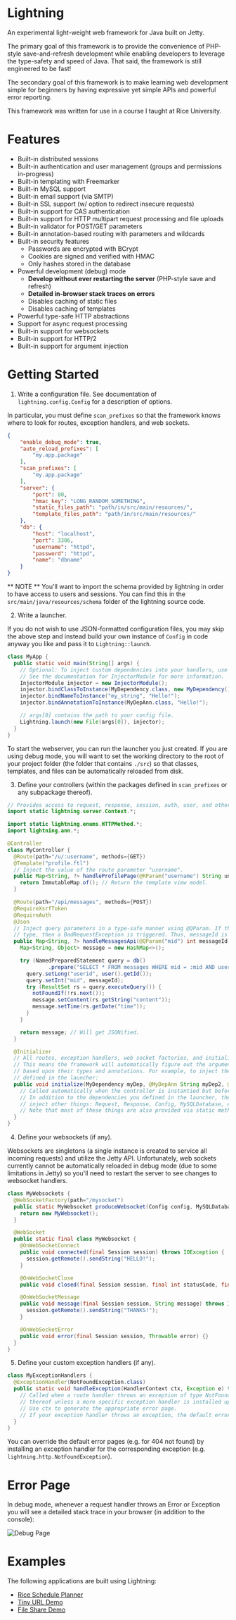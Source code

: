 # Lightning

An experimental light-weight web framework for Java built on Jetty.

The primary goal of this framework is to provide the convenience of PHP-style save-and-refresh development while enabling developers to leverage the type-safety and speed of Java. That said, the framework is still engineered to be fast!

The secondary goal of this framework is to make learning web development simple for beginners by having expressive yet simple APIs and powerful error reporting.

This framework was written for use in a course I taught at Rice University.

# Features

  - Built-in distributed sessions
  - Built-in authentication and user management (groups and permissions in-progress)
  - Built-in templating with Freemarker
  - Built-in MySQL support
  - Built-in email support (via SMTP)
  - Built-in SSL support (w/ option to redirect insecure requests)
  - Built-in support for CAS authentication
  - Built-in support for HTTP multipart request processing and file uploads
  - Built-in validator for POST/GET parameters
  - Built-in annotation-based routing with parameters and wildcards
  - Built-in security features
    - Passwords are encrypted with BCrypt
    - Cookies are signed and verified with HMAC
    - Only hashes stored in the database
  - Powerful development (debug) mode
    - **Develop without ever restarting the server** (PHP-style save and refresh)
    - **Detailed in-browser stack traces on errors**
    - Disables caching of static files
    - Disables caching of templates
  - Powerful type-safe HTTP abstractions
  - Support for async request processing
  - Built-in support for websockets
  - Built-in support for HTTP/2
  - Built-in support for argument injection

# Getting Started

1. Write a configuration file. See documentation of `lightning.config.Config` for a description of options.

In particular, you must define `scan_prefixes` so that the framework knows where to look for routes, exception handlers, and web sockets.

```json
{
    "enable_debug_mode": true,
    "auto_reload_prefixes": [
        "my.app.package"
    ],
    "scan_prefixes": [
        "my.app.package"
    ],
    "server": {
        "port": 80,
        "hmac_key": "LONG_RANDOM_SOMETHING",
        "static_files_path": "path/in/src/main/resources/",
        "template_files_path": "path/in/src/main/resources/"
    },
    "db": {
        "host": "localhost",
        "port": 3306,
        "username": "httpd",
        "password": "httpd",
        "name": "dbname"
    }
}
```

** NOTE ** You'll want to import the schema provided by lightning in order to have access to users and sessions. You can find this in the `src/main/java/resources/schema` folder of the lightning source code.

2. Write a launcher.

If you do not wish to use JSON-formatted configuration files, you may skip the above step and instead build your own instance of `Config` in code anyway you like and pass it to `Lightning::launch`.

```java
class MyApp {
  public static void main(String[] args) {
    // Optional: To inject custom dependencies into your handlers, use an InjectorModule.
    // See the documentation for InjectorModule for more information.
    InjectorModule injector = new InjectorModule();
    injector.bindClassToInstance(MyDependency.class, new MyDependency());
    injector.bindNameToInstance("my_string", "Hello!");
    injector.bindAnnotationToInstance(MyDepAnn.class, "Hello!");

    // args[0] contains the path to your config file.
    Lightning.launch(new File(args[0]), injector);
  }
}
```

To start the webserver, you can run the launcher you just created. If you are using debug mode, you will want to set the working directory to the root of your project folder (the folder that contains `./src`) so that classes, templates, and files can be automatically reloaded from disk.

3. Define your controllers (within the packages defined in `scan_prefixes` or any subpackage thereof).

```java
// Provides access to request, response, session, auth, user, and other helpers.
import static lightning.server.Context.*;

import static lightning.enums.HTTPMethod.*;
import lightning.ann.*;

@Controller
class MyController {
  @Route(path="/u/:username", methods={GET})
  @Template("profile.ftl")
  // Inject the value of the route parameter "username".
  public Map<String, ?> handleProfilePage(@RParam("username") String username) throws Exception {
    return ImmutableMap.of(); // Return the template view model.
  }

  @Route(path="/api/messages", methods={POST})
  @RequireXsrfToken
  @RequireAuth
  @Json
  // Inject query parameters in a type-safe manner using @QParam. If the user provides the wrong
  // type, then a BadRequestException is triggered. Thus, messageId is guaranteed to be an integer.
  public Map<String, ?> handleMessagesApi(@QParam("mid") int messageId) throws Exception {
    Map<String, Object> message = new HashMap<>();

    try (NamedPreparedStatement query = db()
             .prepare("SELECT * FROM messages WHERE mid = :mid AND userid = :userid;")) {
      query.setLong("userid", user().getId());
      query.setInt("mid", messageId);
      try (ResultSet rs = query.executeQuery()) {
        notFoundIf(!rs.next());
        message.setContent(rs.getString("content"));
        message.setTime(rs.getDate("time"));
      }
    }

    return message; // Will get JSONified.
  }

  @Initializer
  // All routes, exception handlers, web socket factories, and initializers are INJECTABLE.
  // This means the framework will automatically figure out the arguments to fill in to the function
  // based upon their types and annotations. For example, to inject the three dependencies you
  // defined in the launcher:
  public void initialize(MyDependency myDep, @MyDepAnn String myDep2, @Inject("my_string") String myDep3) {
    // Called automatically when the controller is instantied but before invoking any routes.
    // In addition to the dependencies you defined in the launcher, the framework can be used to automatically
    // inject other things: Request, Response, Config, MySQLDatabase, etc.
    // Note that most of these things are also provided via static methods on lightning.server.Context.
  }
}
```

4. Define your websockets (if any).

Websockets are singletons (a single instance is created to service all incoming requests) and utilize the Jetty API. Unfortunately, web sockets currently cannot be automatically reloaded in debug mode (due to some limitations in Jetty) so you'll need to restart the server to see changes to websocket handlers.

```java
class MyWebsockets {
  @WebSocketFactory(path="/mysocket")
  public static MyWebsocket produceWebsocket(Config config, MySQLDatabaseProvider db) {
    return new MyWebsocket();
  }

  @WebSocket
  public static final class MyWebsocket {
    @OnWebSocketConnect
    public void connected(final Session session) throws IOException {
      session.getRemote().sendString("HELLO!");
    }

    @OnWebSocketClose
    public void closed(final Session session, final int statusCode, final String reason) {}

    @OnWebSocketMessage
    public void message(final Session session, String message) throws IOException {
      session.getRemote().sendString("THANKS!");
    }

    @OnWebSocketError
    public void error(final Session session, Throwable error) {}
  }
}
```

5. Define your custom exception handlers (if any).

```java
class MyExceptionHandlers {
  @ExceptionHandler(NotFoundException.class)
  public static void handleException(HandlerContext ctx, Exception e) throws Exception {
    // Called when a route handler throws an exception of type NotFoundException.class (or any subclass
    // thereof unless a more specific exception handler is installed upon that subclass).
    // Use ctx to generate the appropriate error page.
    // If your exception handler throws an exception, the default error page will be shown instead.
  }
}
```

You can override the default error pages (e.g. for 404 not found) by installing an exception handler for the corresponding exception (e.g. `lightning.http.NotFoundException`).

# Error Page

In debug mode, whenever a request handler throws an Error or Exception you will see a detailed stack trace in your browser (in addition to the console):

![Debug Page](https://cloud.githubusercontent.com/assets/3498024/14005744/3fa323ba-f134-11e5-9f72-00da49a46ab7.png "Debug Page")

# Examples

The following applications are built using Lightning:

* [Rice Schedule Planner](https://github.com/rice-apps/scheduleplanner)
* [Tiny URL Demo](https://github.com/mschurr/coll144-assignment6/tree/master/src/main/java/demos/tinyurl)
* [File Share Demo](https://github.com/mschurr/coll144-assignment6/tree/master/src/main/java/demos/fileshare)

